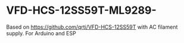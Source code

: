 # VFD-HCS-12SS59T-ML9289-
Based on https://github.com/qrti/VFD-HCS-12SS59T with AC filament supply. For Arduino and ESP
